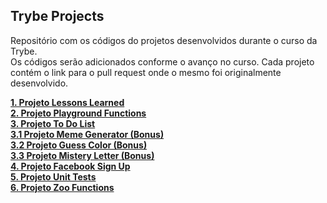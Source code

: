 ## Trybe Projects

Repositório com os códigos do projetos desenvolvidos durante o curso da Trybe.  
Os códigos serão adicionados conforme o avanço no curso. Cada projeto contém o link para o pull request onde o mesmo foi originalmente desenvolvido.

[**1. Projeto Lessons Learned**](https://github.com/tryber/sd-010-a-project-lessons-learned/pull/4)  
[**2. Projeto Playground Functions**](https://github.com/tryber/sd-010-a-project-playground-functions/pull/94)  
[**3. Projeto To Do List**](https://github.com/tryber/sd-010-a-project-todo-list/pull/22)  
[**3.1 Projeto Meme Generator (Bonus)**](https://github.com/tryber/sd-010-a-project-meme-generator/pull/5)  
[**3.2 Projeto Guess Color (Bonus)**](https://github.com/tryber/sd-010-a-project-color-guess/pull/13)  
[**3.3 Projeto Mistery Letter (Bonus)**](https://github.com/tryber/sd-010-a-project-mistery-letter/pull/9)  
[**4. Projeto Facebook Sign Up**](https://github.com/tryber/sd-010-a-project-facebook-signup/pull/25)  
[**5. Projeto Unit Tests**](https://github.com/tryber/sd-010-a-project-js-unit-tests/pull/32)  
[**6. Projeto Zoo Functions**](https://github.com/tryber/sd-010-a-project-js-unit-tests/pull/32)  
